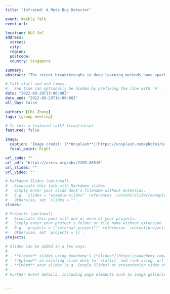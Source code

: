 ```yaml
---
title: "Infrared: A Meta Bug Detector"

event: Weekly Talk
event_url: 

location: NUS SoC
address:
  street: 
  city: 
  region: 
  postcode:
  country: Singapore

summary: 
abstract: "The recent breakthroughs in deep learning methods have sparked a wave of interest in learning-based bug detectors. Compared to the traditional static analysis tools, these bug detectors are directly learned from data, thus, easier to create. On the other hand, they are difficult to train, requiring a large amount of data which is not readily available. In this paper, we propose a new approach, called meta bug detection, which offers three crucial advantages over existing learning-based bug detectors: bug-type generic (i.e., capable of catching the types of bugs that are totally unobserved during training), self-explainable (i.e., capable of explaining its own prediction without any external interpretability methods) and sample efficient (i.e., requiring substantially less training data than standard bug detectors). Our extensive evaluation shows our meta bug detector (MBD) is effective in catching a variety of bugs including null pointer dereference, array index out-of-bound, file handle leak, and even data races in concurrent programs; in the process MBD also significantly outperforms several noteworthy baselines including Facebook Infer, a prominent static analysis tool, and FICS, the latest anomaly detection method."

# Talk start and end times.
#   End time can optionally be hidden by prefixing the line with `#`.
date: "2022-09-29T13:00:00Z"
date_end: "2022-09-29T14:00:00Z"
all_day: false

authors: [Chi Zhang]
tags: [group meeting]

# Is this a featured talk? (true/false)
featured: false

image:
  caption: 'Image credit: [**Unsplash**](https://unsplash.com/photos/bzdhc5b3Bxs)'
  focal_point: Right

url_code: ""
url_pdf: "https://arxiv.org/abs/2209.08510"
url_slides: ""
url_video: ""

# Markdown Slides (optional).
#   Associate this talk with Markdown slides.
#   Simply enter your slide deck's filename without extension.
#   E.g. `slides = "example-slides"` references `content/slides/example-slides.md`.
#   Otherwise, set `slides = ""`.
slides:

# Projects (optional).
#   Associate this post with one or more of your projects.
#   Simply enter your project's folder or file name without extension.
#   E.g. `projects = ["internal-project"]` references `content/project/deep-learning/index.md`.
#   Otherwise, set `projects = []`.
projects:

# Slides can be added in a few ways:
# 
# - **Create** slides using Wowchemy's [*Slides*](https://wowchemy.com/docs/managing-content/#create-slides) feature and link using `slides` parameter in the front matter of the talk file
# - **Upload** an existing slide deck to `static/` and link using `url_slides` parameter in the front matter of the talk file
# - **Embed** your slides (e.g. Google Slides) or presentation video on this page using [shortcodes](https://wowchemy.com/docs/writing-markdown-latex/).
# 
# Further event details, including page elements such as image galleries, can be added to the body of this page.


---
```

